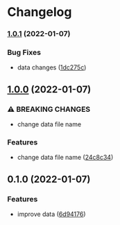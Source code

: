 # Changelog

### [1.0.1](https://github.com/yuri-qualtie/sample-release-please/compare/v1.0.0...v1.0.1) (2022-01-07)


### Bug Fixes

* data changes ([1dc275c](https://github.com/yuri-qualtie/sample-release-please/commit/1dc275ca4a9115d7d0b9daad31750ea7f95a069a))

## [1.0.0](https://github.com/yuri-qualtie/sample-release-please/compare/v0.1.0...v1.0.0) (2022-01-07)


### ⚠ BREAKING CHANGES

* change data file name

### Features

* change data file name ([24c8c34](https://github.com/yuri-qualtie/sample-release-please/commit/24c8c340079120afce0e4c47b1a244ebaa77d57a))

## 0.1.0 (2022-01-07)


### Features

* improve data ([6d94176](https://github.com/yuri-qualtie/sample-release-please/commit/6d94176e2310b184c9f59a75717c2281dafbd30c))
